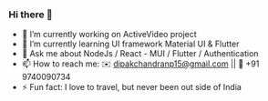 ### Hi there 👋

- 🔭 I’m currently working on ActiveVideo project
- 🌱 I’m currently learning UI framework Material UI & Flutter
- 💬 Ask me about NodeJs / React - MUI / Flutter / Authentication 
- 📫 How to reach me: ✉️ dipakchandranp15@gmail.com || 📱 +91 9740090734
- ⚡ Fun fact: I love to travel, but never been out side of India
